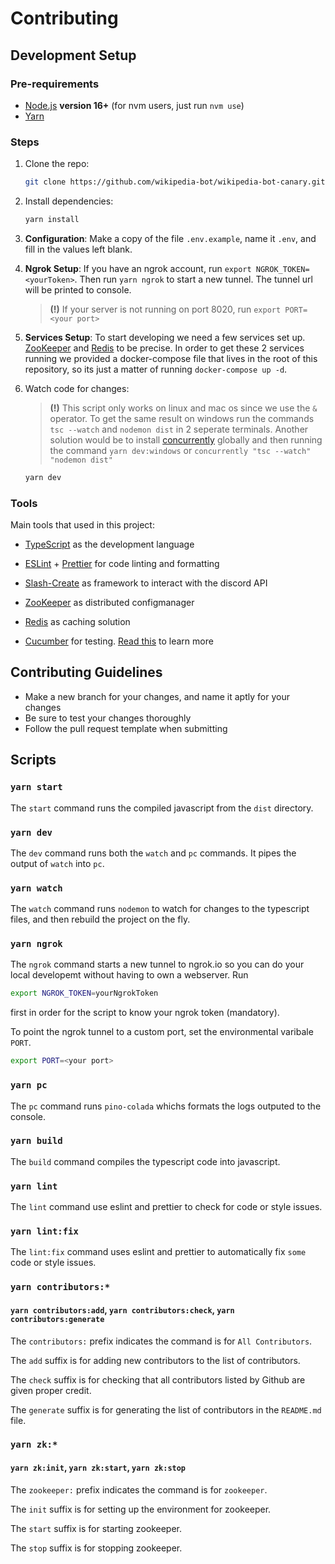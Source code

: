 # Contributing

## Development Setup

### Pre-requirements

- [Node.js](http://nodejs.org) **version 16+** (for nvm users, just run `nvm use`)
- [Yarn](https://yarnpkg.com/getting-started/install)

### Steps

1. Clone the repo:

    ```bash
    git clone https://github.com/wikipedia-bot/wikipedia-bot-canary.git
    ```

2. Install dependencies:

    ```bash
    yarn install
    ```

3. **Configuration**:
    Make a copy of the file `.env.example`, name it `.env`, and fill in the values left blank.

4. **Ngrok Setup**:
    If you have an ngrok account, run `export NGROK_TOKEN=<yourToken>`. Then run `yarn ngrok` to start a new tunnel. The tunnel url will be printed to console.
    > **(!)** If your server is not running on port 8020, run `export PORT=<your port>`

5. **Services Setup**:
    To start developing we need a few services set up. [ZooKeeper](https://zookeeper.apache.org) and [Redis](https://redis.io) to be precise. In order to get these 2 services running we provided a docker-compose file that lives in the root of this repository, so its just a matter of running `docker-compose up -d`.

6. Watch code for changes:
    > **(!)** This script only works on linux and mac os since we use the `&` operator. To get the same result on windows run the commands `tsc --watch` and `nodemon dist` in 2 seperate terminals. Another solution would be to install [concurrently](https://www.npmjs.com/package/concurrently) globally and then running the command `yarn dev:windows` or `concurrently "tsc --watch" "nodemon dist"`

    ```bash
    yarn dev
    ```

### Tools

Main tools that used in this project:

- [TypeScript](https://www.typescriptlang.org/) as the development language
- [ESLint](https://eslint.org/) + [Prettier](https://prettier.io/) for code linting and formatting
- [Slash-Create](https://slash-create.js.org) as framework to interact with the discord API

- [ZooKeeper](https://zookeeper.apache.org/) as distributed configmanager
- [Redis](https://redis.io) as caching solution
- [Cucumber](https://cucumber.io) for testing. [Read this](../features/README.md) to learn more

## Contributing Guidelines

- Make a new branch for your changes, and name it aptly for your changes
- Be sure to test your changes thoroughly
- Follow the pull request template when submitting

## Scripts

### `yarn start`

The `start` command runs the compiled javascript from the `dist` directory.

### `yarn dev`

The `dev` command runs both the `watch` and `pc` commands. It pipes the output of `watch` into `pc`.

### `yarn watch`

The `watch` command runs `nodemon` to watch for changes to the typescript files, and then rebuild the project on the fly.

### `yarn ngrok`

The `ngrok` command starts a new tunnel to ngrok.io so you can do your local developemt without having to own a webserver. Run
```bash
export NGROK_TOKEN=yourNgrokToken
```
first in order for the script to know your ngrok token (mandatory).

To point the ngrok tunnel to a custom port, set the environmental varibale `PORT`.
```bash
export PORT=<your port>
```


### `yarn pc`

The `pc` command runs `pino-colada` whichs formats the logs outputed to the console.

### `yarn build`

The `build` command compiles the typescript code into javascript.

### `yarn lint`

The `lint` command use eslint and prettier to check for code or style issues.

### `yarn lint:fix`

The `lint:fix` command uses eslint and prettier to automatically fix `some` code or style issues.

### `yarn contributors:*`

#### `yarn contributors:add`, `yarn contributors:check`, `yarn contributors:generate`

The `contributors:` prefix indicates the command is for `All Contributors`.

The `add` suffix is for adding new contributors to the list of contributors.

The `check` suffix is for checking that all contributors listed by Github are given proper credit.

The `generate` suffix is for generating the list of contributors in the `README.md` file.

### `yarn zk:*`

#### `yarn zk:init`, `yarn zk:start`, `yarn zk:stop`

The `zookeeper:` prefix indicates the command is for `zookeeper`.

The `init` suffix is for setting up the environment for zookeeper.

The `start` suffix is for starting zookeeper.

The `stop` suffix is for stopping zookeeper.
